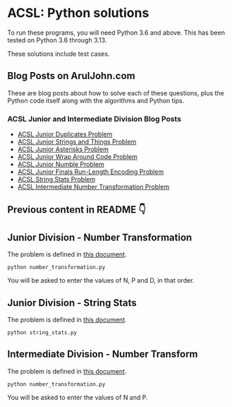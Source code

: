# ACSL: Python solutions

To run these programs, you will need Python 3.6 and above. This has been tested on Python 3.6 through 3.13.

These solutions include test cases.


## Blog Posts on ArulJohn.com

These are blog posts about how to solve each of these questions, plus the Python code itself along with the algorithms and Python tips.

### ACSL Junior and Intermediate Division Blog Posts

- [ACSL Junior Duplicates Problem](https://aruljohn.com/blog/acsl-duplicates/)
- [ACSL Junior Strings and Things Problem](https://aruljohn.com/blog/acsl-strings-and-things/)
- [ACSL Junior Asterisks Problem](https://aruljohn.com/blog/acsl-asterisks/)
- [ACSL Junior Wrap Around Code Problem](https://aruljohn.com/blog/acsl-wrap-around-code/)
- [ACSL Junior Numble Problem](https://aruljohn.com/blog/acsl-numble/)
- [ACSL Junior Finals Run-Length Encoding Problem](https://aruljohn.com/blog/acsl-finals-run-length-encoding/)
- [ACSL String Stats Problem](https://aruljohn.com/blog/acsl-string-stats/)
- [ACSL Intermediate Number Transformation Problem](https://aruljohn.com/blog/acsl-number-transformation/)


## Previous content in README 👇

## Junior Division - Number Transformation

The problem is defined in [this document](http://www.datafiles.acsl.org/samples/contest1/C_1_JR_Transform.pdf).

    python number_transformation.py

You will be asked to enter the values of N, P and D, in that order.

## Junior Division - String Stats

The problem is defined in [this document](http://www.datafiles.acsl.org/samples/contest2/c2-jr-prog.pdf).

    python string_stats.py

## Intermediate Division - Number Transform

The problem is defined in [this document](http://www.datafiles.acsl.org/samples/contest1/C_1_INT_Transform.pdf).

    python number_transformation.py

You will be asked to enter the values of N and P.
